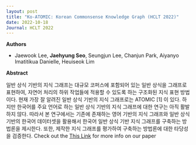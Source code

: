 ```yaml
---
layout: post
title: "Ko-ATOMIC: Korean Commonsense Knowledge Graph (HCLT 2022)"
date: 2022-10-18
Journal: HCLT 2022
---
```


**Authors**
- Jaewook Lee, **Jaehyung Seo**, Seungjun Lee, Chanjun Park, Aiyanyo Imatitikua Danielle, Heuiseok Lim

**Abstract**

일반 상식 기반의 지식 그래프는 대규모 코퍼스에 포함되어 있는 일반 상식을 그래프로 표현하여, 자연어 처리의 하위 작업들에 적용할 수 있도록 하는 구조화된 지식 표현 방법이다. 현재 가장 잘 알려진 일반 상식 기반의 지식 그래프로는 ATOMIC [1] 이 있다. 하지만 한국어를 주요 언어로 하는 일반 상식 기반의 지식 그래프에 대한 연구는 아직 활발하지 않다. 따라서 본 연구에서는 기존에 존재하는 영어 기반의 지식 그래프와 일반 상식 기반의 한국어 데이터셋을 활용해서 한국어 일반 상식 기반 지식 그래프를 구축하는 방법론을 제시한다. 또한, 제작한 지식 그래프를 평가하여 구축하는 방법론에 대한 타당성을 검증한다.
Check out the [This Link][DOI] for more info on our paper

[DOI]: https://koreascience.kr/article/CFKO202226455347072.page

